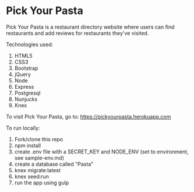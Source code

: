 # Pick Your Pasta

Pick Your Pasta is a restaurant directory website where users can find restaurants and add reviews for restaurants they've visited.

Technologies used:
1. HTML5
1. CSS3
1. Bootstrap
1. jQuery
1. Node
1. Express
1. Postgresql
1. Nunjucks
1. Knex

<!-- dummy version -->
To visit Pick Your Pasta, go to:
https://pickyourpasta.herokuapp.com

To run locally:

1. Fork/clone this repo
1. npm install
1. create .env file with a SECRET_KEY and NODE_ENV (set to environment, see sample-env.md)
1. create a database called "Pasta"
1. knex migrate:latest
1. knex seed:run
1. run the app using gulp
